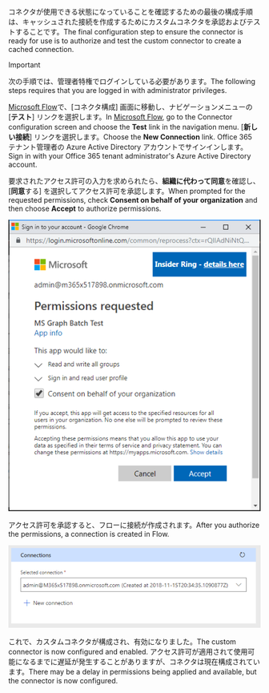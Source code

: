 <!-- markdownlint-disable MD002 MD041 -->

<span data-ttu-id="c943e-101">コネクタが使用できる状態になっていることを確認するための最後の構成手順は、キャッシュされた接続を作成するためにカスタムコネクタを承認およびテストすることです。</span><span class="sxs-lookup"><span data-stu-id="c943e-101">The final configuration step to ensure the connector is ready for use is to authorize and test the custom connector to create a cached connection.</span></span>

> [!IMPORTANT]
> <span data-ttu-id="c943e-102">次の手順では、管理者特権でログインしている必要があります。</span><span class="sxs-lookup"><span data-stu-id="c943e-102">The following steps requires that you are logged in with administrator privileges.</span></span>

<span data-ttu-id="c943e-103">[Microsoft Flow](https://flow.microsoft.com)で、[コネクタ構成] 画面に移動し、ナビゲーションメニューの [**テスト**] リンクを選択します。</span><span class="sxs-lookup"><span data-stu-id="c943e-103">In [Microsoft Flow](https://flow.microsoft.com), go to the Connector configuration screen and choose the **Test** link in the navigation menu.</span></span> <span data-ttu-id="c943e-104">[**新しい接続**] リンクを選択します。</span><span class="sxs-lookup"><span data-stu-id="c943e-104">Choose the **New Connection** link.</span></span> <span data-ttu-id="c943e-105">Office 365 テナント管理者の Azure Active Directory アカウントでサインインします。</span><span class="sxs-lookup"><span data-stu-id="c943e-105">Sign in with your Office 365 tenant administrator's Azure Active Directory account.</span></span>

<span data-ttu-id="c943e-106">要求されたアクセス許可の入力を求められたら、**組織に代わって同意**を確認し、[**同意**する] を選択してアクセス許可を承認します。</span><span class="sxs-lookup"><span data-stu-id="c943e-106">When prompted for the requested permissions, check **Consent on behalf of your organization** and then choose **Accept** to authorize permissions.</span></span>

![アクセス許可のプロンプトのスクリーンショット](./images/flow-conn8.png)

<span data-ttu-id="c943e-108">アクセス許可を承認すると、フローに接続が作成されます。</span><span class="sxs-lookup"><span data-stu-id="c943e-108">After you authorize the permissions, a connection is created in Flow.</span></span>

![Microsoft Flow で作成された接続のスクリーンショット](./images/flow-conn9.png)

<span data-ttu-id="c943e-110">これで、カスタムコネクタが構成され、有効になりました。</span><span class="sxs-lookup"><span data-stu-id="c943e-110">The custom connector is now configured and enabled.</span></span> <span data-ttu-id="c943e-111">アクセス許可が適用されて使用可能になるまでに遅延が発生することがありますが、コネクタは現在構成されています。</span><span class="sxs-lookup"><span data-stu-id="c943e-111">There may be a delay in permissions being applied and available, but the connector is now configured.</span></span>